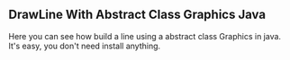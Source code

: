## DrawLine With Abstract Class Graphics Java 

Here you can see how build a line using a abstract class Graphics in java.
It's easy, you don't need install anything.